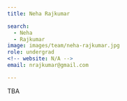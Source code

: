 ```yaml
---
title: Neha Rajkumar

search:
  - Neha
  - Rajkumar
image: images/team/neha-rajkumar.jpg
role: undergrad
<!-- website: N/A -->
email: nrajkumar@gmail.com 

---
```


TBA
	
